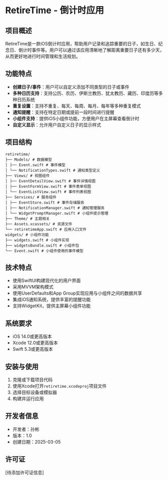 # RetireTime - 倒计时应用

## 项目概述

RetireTime是一款iOS倒计时应用，帮助用户记录和追踪重要的日子，如生日、纪念日、倒计时事件等。用户可以通过该应用清晰地了解距离重要日子还有多少天，从而更好地进行时间管理和生活规划。

## 功能特点

- **创建日子/事件**：用户可以自定义添加不同类型的日子或事件
- **多种日历支持**：支持公历、农历、伊斯兰教历、犹太教历、藏历、印度历等多种日历系统
- **重复设置**：支持不重复、每天、每周、每月、每年等多种重复模式
- **通知提醒**：支持在特定日期或提前一段时间进行提醒
- **小组件支持**：提供iOS小组件功能，方便用户在主屏幕查看倒计时
- **自定义显示**：允许用户自定义日子的显示样式

## 项目结构
```
retiretime/
├── Models/ # 数据模型
│ ├── Event.swift # 事件模型
│ └── NotificationTypes.swift # 通知类型定义
├── Views/ # 视图组件
│ ├── EventDetailView.swift # 事件详情视图
│ ├── EventFormView.swift # 事件表单视图
│ └── EventListView.swift # 事件列表视图
├── Services/ # 服务组件
│ ├── EventStore.swift # 事件存储服务
│ ├── NotificationManager.swift # 通知管理服务
│ └── WidgetPromptManager.swift # 小组件提示管理
├── Theme/ # 主题相关
├── Assets.xcassets/ # 资源文件
└── retiretimeApp.swift # 应用入口文件
widgets/ # 小组件功能
├── widgets.swift # 小组件实现
├── widgetsBundle.swift # 小组件包
└── Event.swift # 小组件使用的事件模型
```

## 技术特点

- 使用SwiftUI构建现代化的用户界面
- 采用MVVM架构模式
- 使用UserDefaults和App Group实现应用与小组件之间的数据共享
- 集成iOS通知系统，提供丰富的提醒功能
- 支持WidgetKit，提供主屏幕小组件功能

## 系统要求

- iOS 14.0或更高版本
- Xcode 12.0或更高版本
- Swift 5.3或更高版本

## 安装与使用

1. 克隆或下载项目代码
2. 使用Xcode打开`retiretime.xcodeproj`项目文件
3. 选择目标设备或模拟器
4. 构建并运行应用

## 开发者信息

- 开发者：孙彬
- 版本：1.0
- 创建日期：2025-03-05

## 许可证

[待添加许可证信息]
